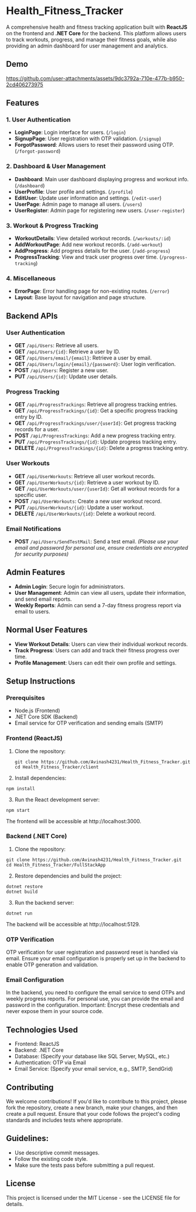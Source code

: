# Health_Fitness_Tracker

A comprehensive health and fitness tracking application built with **ReactJS** on the frontend and **.NET Core** for the backend. This platform allows users to track workouts, progress, and manage their fitness goals, while also providing an admin dashboard for user management and analytics.

## Demo
https://github.com/user-attachments/assets/9dc3792a-710e-477b-b950-2cd406273975


## Features

### 1. **User Authentication**
- **LoginPage**: Login interface for users. (`/login`)
- **SignupPage**: User registration with OTP validation. (`/signup`)
- **ForgotPassword**: Allows users to reset their password using OTP. (`/forgot-password`)

### 2. **Dashboard & User Management**
- **Dashboard**: Main user dashboard displaying progress and workout info. (`/dashboard`)
- **UserProfile**: User profile and settings. (`/profile`)
- **EditUser**: Update user information and settings. (`/edit-user`)
- **UserPage**: Admin page to manage all users. (`/users`)
- **UserRegister**: Admin page for registering new users. (`/user-register`)

### 3. **Workout & Progress Tracking**
- **WorkoutDetails**: View detailed workout records. (`/workouts/:id`)
- **AddWorkoutPage**: Add new workout records. (`/add-workout`)
- **AddProgress**: Add progress details for the user. (`/add-progress`)
- **ProgressTracking**: View and track user progress over time. (`/progress-tracking`)

### 4. **Miscellaneous**
- **ErrorPage**: Error handling page for non-existing routes. (`/error`)
- **Layout**: Base layout for navigation and page structure.

## Backend APIs

### User Authentication
- **GET** `/api/Users`: Retrieve all users.
- **GET** `/api/Users/{id}`: Retrieve a user by ID.
- **GET** `/api/Users/email/{email}`: Retrieve a user by email.
- **GET** `/api/Users/login/{email}/{password}`: User login verification.
- **POST** `/api/Users`: Register a new user.
- **PUT** `/api/Users/{id}`: Update user details.

### Progress Tracking
- **GET** `/api/ProgressTrackings`: Retrieve all progress tracking entries.
- **GET** `/api/ProgressTrackings/{id}`: Get a specific progress tracking entry by ID.
- **GET** `/api/ProgressTrackings/user/{userId}`: Get progress tracking records for a user.
- **POST** `/api/ProgressTrackings`: Add a new progress tracking entry.
- **PUT** `/api/ProgressTrackings/{id}`: Update progress tracking entry.
- **DELETE** `/api/ProgressTrackings/{id}`: Delete a progress tracking entry.

### User Workouts
- **GET** `/api/UserWorkouts`: Retrieve all user workout records.
- **GET** `/api/UserWorkouts/{id}`: Retrieve a user workout by ID.
- **GET** `/api/UserWorkouts/user/{userId}`: Get all workout records for a specific user.
- **POST** `/api/UserWorkouts`: Create a new user workout record.
- **PUT** `/api/UserWorkouts/{id}`: Update a user workout.
- **DELETE** `/api/UserWorkouts/{id}`: Delete a workout record.

### Email Notifications
- **POST** `/api/Users/SendTestMail`: Send a test email. *(Please use your email and password for personal use, ensure credentials are encrypted for security purposes)*

## Admin Features
- **Admin Login**: Secure login for administrators.
- **User Management**: Admin can view all users, update their information, and send email reports.
- **Weekly Reports**: Admin can send a 7-day fitness progress report via email to users.

## Normal User Features
- **View Workout Details**: Users can view their individual workout records.
- **Track Progress**: Users can add and track their fitness progress over time.
- **Profile Management**: Users can edit their own profile and settings.

## Setup Instructions

### Prerequisites
- Node.js (Frontend)
- .NET Core SDK (Backend)
- Email service for OTP verification and sending emails (SMTP)

### Frontend (ReactJS)
1. Clone the repository:
   ```
   git clone https://github.com/Avinash4231/Health_Fitness_Tracker.git
   cd Health_Fitness_Tracker/client
   ```
2. Install dependencies:
```
npm install
```
3. Run the React development server:
```
npm start
```
The frontend will be accessible at http://localhost:3000.

### Backend (.NET Core)
1. Clone the repository:
```
git clone https://github.com/Avinash4231/Health_Fitness_Tracker.git
cd Health_Fitness_Tracker/FullStackApp
```
2. Restore dependencies and build the project:
```
dotnet restore
dotnet build
```
3. Run the backend server:
```
dotnet run
```
The backend will be accessible at http://localhost:5129.

### OTP Verification
OTP verification for user registration and password reset is handled via email. Ensure your email configuration is properly set up in the backend to enable OTP generation and validation.

### Email Configuration
In the backend, you need to configure the email service to send OTPs and weekly progress reports. For personal use, you can provide the email and password in the configuration. Important: Encrypt these credentials and never expose them in your source code.

## Technologies Used
- Frontend: ReactJS
- Backend: .NET Core
- Database: (Specify your database like SQL Server, MySQL, etc.)
- Authentication: OTP via Email
- Email Service: (Specify your email service, e.g., SMTP, SendGrid)

## Contributing
We welcome contributions! If you'd like to contribute to this project, please fork the repository, create a new branch, make your changes, and then create a pull request. Ensure that your code follows the project's coding standards and includes tests where appropriate.

## Guidelines:
- Use descriptive commit messages.
- Follow the existing code style.
- Make sure the tests pass before submitting a pull request.

## License
This project is licensed under the MIT License - see the LICENSE file for details.


